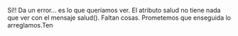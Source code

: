 Sí!! Da un error...
es lo que queríamos ver. 
El atributo salud no tiene nada que ver con el mensaje salud(). Faltan cosas. Prometemos que enseguida lo arreglamos.Ten